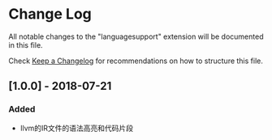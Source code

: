 
# Change Log
All notable changes to the "languagesupport" extension will be documented in this file.

Check [Keep a Changelog](http://keepachangelog.com/) for recommendations on how to structure this file.

## [1.0.0] - 2018-07-21
### Added
- llvm的IR文件的语法高亮和代码片段